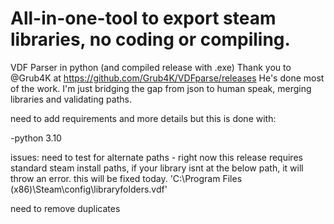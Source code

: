 # All-in-one-tool to export steam libraries, no coding or compiling. 
VDF Parser in python (and compiled release with .exe) 
Thank you to @Grub4K at https://github.com/Grub4K/VDFparse/releases
He's done most of the work. I'm just bridging the gap from json to human speak, merging libraries and validating paths. 

need to add requirements and more details but this is done with: 

-python 3.10

issues: 
 need to test for alternate paths - right now this release requires standard steam install paths, if your library isnt at the below path, it will throw an error. this will be fixed today.
'C:\\Program Files (x86)\\Steam\\config\\libraryfolders.vdf'

need to remove duplicates

